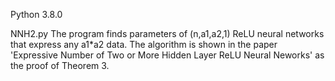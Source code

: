 Python 3.8.0

NNH2.py
  The program finds parameters of (n,a1,a2,1) ReLU neural networks that express any a1*a2 data.
  The algorithm is shown in the paper 'Expressive Number of Two or More Hidden Layer ReLU Neural Neworks' as the proof of Theorem 3.
